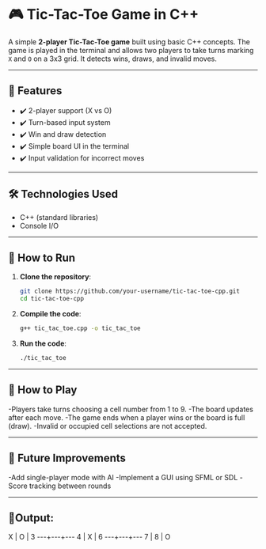 # 🎮 Tic-Tac-Toe Game in C++

A simple **2-player Tic-Tac-Toe game** built using basic C++ concepts. The game is played in the terminal and allows two players to take turns marking `X` and `O` on a 3x3 grid. It detects wins, draws, and invalid moves.

---

## 🧠 Features

- ✔️ 2-player support (X vs O)
- ✔️ Turn-based input system
- ✔️ Win and draw detection
- ✔️ Simple board UI in the terminal
- ✔️ Input validation for incorrect moves

---

## 🛠️ Technologies Used

- C++ (standard libraries)
- Console I/O

---

## 📂 How to Run

1. **Clone the repository**:
   ```bash
   git clone https://github.com/your-username/tic-tac-toe-cpp.git
   cd tic-tac-toe-cpp
2. **Compile the code**:
   ```bash
   g++ tic_tac_toe.cpp -o tic_tac_toe
3. **Run the code**:
   ```bash
   ./tic_tac_toe

---

## 🎯 How to Play

-Players take turns choosing a cell number from 1 to 9.
-The board updates after each move.
-The game ends when a player wins or the board is full (draw).
-Invalid or occupied cell selections are not accepted.

---

## 🧩 Future Improvements

-Add single-player mode with AI
-Implement a GUI using SFML or SDL
-Score tracking between rounds

---

## 📸Output:

 X | O | 3
---+---+---
 4 | X | 6
---+---+---
 7 | 8 | O
